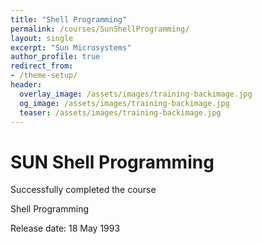 ```yaml
---
title: "Shell Programming"
permalink: /courses/SunShellProgramming/
layout: single
excerpt: "Sun Microsystems"
author_profile: true
redirect_from:
- /theme-setup/
header:
  overlay_image: /assets/images/training-backimage.jpg
  og_image: /assets/images/training-backimage.jpg
  teaser: /assets/images/training-backimage.jpg
---
```

# SUN Shell Programming

Successfully completed the course

Shell Programming

Release date:  18 May 1993


